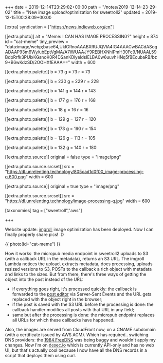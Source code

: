 +++
date = 2019-12-14T23:29:02+00:00
path = "/notes/2019-12-14-23-29-02"
title = "New image upload/optimization for sweetroll2"
updated = 2019-12-15T00:28:09+00:00

[extra]
syndication = ["https://news.indieweb.org/en"]

[[extra.photo]]
alt = "Meme: I CAN HAS IMAGE PROCESSING?"
height = 874
id = "cat-meme"
tiny_preview = "data:image/webp;base64,UklGRnoAAABXRUJQVlA4IG4AAACwBACdASogADAAP93m6Wy/ubEptVgMA/A7iWUAAJY9REBHXNhlPmH30Fc9/NUAAL59BdpRrfk3PUlxKGsnoK0R4DSanKDlyeldsIELBA0w6uuvhHNq5fBEcubaRB/bz9+B6wKdzSD/2OOHXfEAAA=="
width = 600

[[extra.photo.palette]]
b = 73
g = 73
r = 73

[[extra.photo.palette]]
b = 230
g = 229
r = 228

[[extra.photo.palette]]
b = 141
g = 144
r = 143

[[extra.photo.palette]]
b = 177
g = 176
r = 168

[[extra.photo.palette]]
b = 18
g = 16
r = 16

[[extra.photo.palette]]
b = 129
g = 127
r = 120

[[extra.photo.palette]]
b = 173
g = 160
r = 154

[[extra.photo.palette]]
b = 126
g = 113
r = 105

[[extra.photo.palette]]
b = 132
g = 140
r = 180

[[extra.photo.source]]
original = false
type = "image/png"

[[extra.photo.source.srcset]]
src = "https://dl.unrelenting.technology/805cad1d0f00_image-processing-q.600.png"
width = 600

[[extra.photo.source]]
original = true
type = "image/png"

[[extra.photo.source.srcset]]
src = "https://dl.unrelenting.technology/image-processing-q.jpg"
width = 600

[taxonomies]
tag = ["sweetroll","aws"]

+++

Website update: [imgroll](https://github.com/myfreeweb/imgroll) image optimization
has been deployed. Now I can finally properly share pics! :D

{{ photo(id="cat-meme") }}

How it works: the micropub media endpoint in sweetroll2 uploads to S3 (with a callback URL in the metadata), returns an S3 URL.
The imgroll Lambda notices the upload, extracts metadata, does processing, uploads resized versions to S3,
POSTs to the callback a rich object with metadata and links to the sizes.
But from there, there's three ways of getting the object into the post instead of the URL:

- if everything goes right, it's processed quickly: the callback is forwarded to the [post editor](https://github.com/myfreeweb/micro-panel) via Server-Sent Events and the URL gets replaced with the object right in the browser;
- if the post is saved with the S3 URL before the processing is done: the callback handler modifies all posts with that URL in any field;
- same but after the processing is done: the micropub endpoint replaces all URLs for which these callbacks have happened.

Also, the images are served from CloudFront now, on a CNAME subdomain (with a certificate issued by AWS ACM).
Which has required.. switching DNS providers: the [1984 FreeDNS](https://www.1984.is/product/freedns/)
was being buggy and wouldn't apply my changes.
Now I'm on [desec.io](https://desec.io) which is currently API-only and has no web UI,
but that's actually cool because I now have all the DNS records in a script that deploys them using curl.